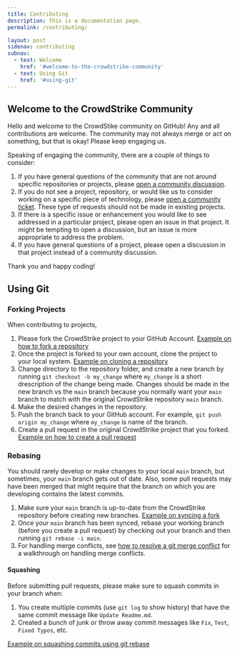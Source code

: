 ```yaml
---
title: Contributing
description: This is a documentation page.
permalink: /contributing/

layout: post
sidenav: contributing
subnav:
  - text: Welcome
    href: '#welcome-to-the-crowdstrike-community'
  - text: Using Git
    href: '#using-git'
---
```


## Welcome to the CrowdStrike Community

Hello and welcome to the CrowdStike community on GitHub! Any and all contributions are welcome. The community may not always merge or act on something, but that is okay!
Please keep engaging us.

Speaking of engaging the community, there are a couple of things to consider:

1. If you have general questions of the community that are not around specific repositories or projects, please [open a community discussion](https://github.com/CrowdStrike/community/discussions/new).
1. If you do not see a project, repository, or would like us to consider working on a specific piece of technology, please [open a community ticket](https://github.com/CrowdStrike/community/issues/new). These type of requests should not be made in existing projects.
1. If there is a specific issue or enhancement you would like to see addressed in a particular project, please open an issue in that project. It might be tempting to open a discussion, but an issue is more appropriate to address the problem.
1. If you have general questions of a project, please open a discussion in that project instead of a community discussion.

Thank you and happy coding!

## Using Git

### Forking Projects

When contributing to projects, 

1. Please fork the CrowdStrike project to your GitHub Account. [Example on how to fork a repository](https://docs.github.com/en/github/getting-started-with-github/fork-a-repo#fork-an-example-repository)
1. Once the project is forked to your own account, clone the project to your local system. [Example on cloning a repository](https://docs.github.com/en/github/creating-cloning-and-archiving-repositories/cloning-a-repository#about-cloning-a-repository)
1. Change directory to the repository folder, and create a new branch by running `git checkout -b my_change` where `my_change` is a short drescription of the change being made. Changes should be made in the new branch vs the `main` branch because you normally want your `main` branch to match with the original CrowdStrike repository `main` branch.
1. Make the desired changes in the repository.
1. Push the branch back to your GitHub account. For example, `git push origin my_change` where `my_change` is name of the branch.
1. Create a pull request in the original CrowdStrike project that you forked. [Example on how to create a pull request](https://docs.github.com/en/github/collaborating-with-issues-and-pull-requests/creating-a-pull-request-from-a-fork)

### Rebasing

You should rarely develop or make changes to your local `main` branch, but sometimes, your `main` branch gets out of date. Also, some pull requests may have been merged that might require
that the branch on which you are developing contains the latest commits.

1. Make sure your `main` branch is up-to-date from the CrowdStrike repository before creating new branches. [Example on syncing a fork](https://docs.github.com/en/github/collaborating-with-issues-and-pull-requests/syncing-a-fork)
1. Once your `main` branch has been synced, rebase your working branch (before you create a pull request) by checking out your branch and then running `git rebase -i main`.
2. For handling merge conflicts, see [how to resolve a git merge conflict](https://opensource.com/article/20/4/git-merge-conflict) for a walkthrough on handling merge conflicts.

#### Squashing

Before submitting pull requests, please make sure to squash commits in your branch when:

1. You create multiple commits (use `git log` to show history) that have the same commit message like `Update Readme.md`.
1. Created a bunch of junk or throw away commit messages like `Fix`, `Test`, `Fixed Typos`, etc.

[Example on squashing commits using git rebase](https://garrytrinder.github.io/2020/03/squashing-commits-using-interactive-rebase)
